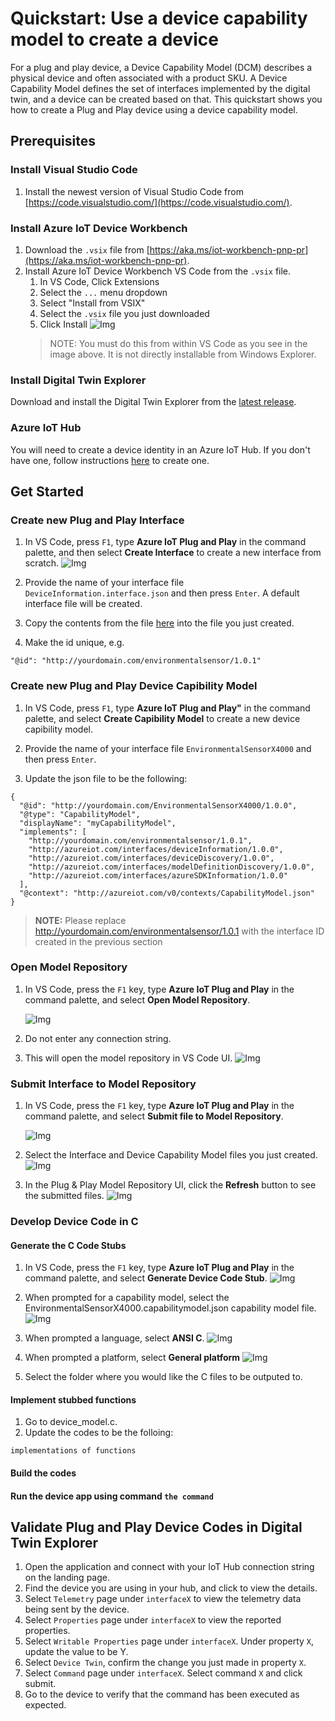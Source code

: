 # Quickstart: Use a device capability model to create a device

For a plug and play device, a Device Capability Model (DCM) describes a physical device and often associated with a product SKU. A Device Capability Model defines the set of interfaces implemented by the digital twin, and a device can be created based on that. This quickstart shows you how to create a Plug and Play device using a device capability model.

## Prerequisites

### Install Visual Studio Code
1. Install the newest version of Visual Studio Code from [https://code.visualstudio.com/](https://code.visualstudio.com/). 

### Install Azure IoT Device Workbench
1. Download the `.vsix` file from [https://aka.ms/iot-workbench-pnp-pr](https://aka.ms/iot-workbench-pnp-pr).
2. Install Azure IoT Device Workbench VS Code from the `.vsix` file.
   1. In VS Code, Click Extensions
   2. Select the `...` menu dropdown
   3. Select "Install from VSIX"
   4. Select the `.vsix` file you just downloaded
   5. Click Install
   ![Img](media/quickstart-create-pnp-device/install-vsix.png)
   > NOTE: You must do this from within VS Code as you see in the image above. It is not directly installable from Windows Explorer.
   
### Install Digital Twin Explorer
Download and install the Digital Twin Explorer from the [latest release]().
### Azure IoT Hub
You will need to create a device identity in an Azure IoT Hub. If you don't have one, follow instructions [here](https://docs.microsoft.com/en-us/azure/iot-hub/quickstart-send-telemetry-node#create-an-iot-hub) to create one.

## Get Started

### Create new Plug and Play Interface 

1. In VS Code, press `F1`, type **Azure IoT Plug and Play** in the command palette, and then select **Create Interface** to create a new interface from scratch.
    ![Img](media/quickstart-create-pnp-device/create-interface.png)

2. Provide the name of your interface file `DeviceInformation.interface.json` and then press `Enter`. A default interface file will be created.
3. Copy the contents from the file [here]() into the file you just created.
  
4. Make the id unique, e.g.
```
"@id": "http://yourdomain.com/environmentalsensor/1.0.1"
```

### Create new Plug and Play Device Capibility Model 

1. In VS Code, press `F1`, type **Azure IoT Plug and Play"** in the command palette, and select **Create Capibility Model** to create a new device capibility model.

2. Provide the name of your interface file `EnvironmentalSensorX4000` and then press `Enter`.

3. Update the json file to be the following:

```
{
  "@id": "http://yourdomain.com/EnvironmentalSensorX4000/1.0.0",
  "@type": "CapabilityModel",
  "displayName": "myCapabilityModel",
  "implements": [
    "http://yourdomain.com/environmentalsensor/1.0.1",
    "http://azureiot.com/interfaces/deviceInformation/1.0.0",
    "http://azureiot.com/interfaces/deviceDiscovery/1.0.0",
    "http://azureiot.com/interfaces/modelDefinitionDiscovery/1.0.0",
    "http://azureiot.com/interfaces/azureSDKInformation/1.0.0"
  ],
  "@context": "http://azureiot.com/v0/contexts/CapabilityModel.json"
}
```
 > **NOTE:** Please replace http://yourdomain.com/environmentalsensor/1.0.1 with the interface ID created in the previous section

### Open Model Repository

1. In VS Code, press the `F1` key, type **Azure IoT Plug and Play** in the command palette, and select **Open Model Repository**. 

   ![Img](media/quickstart-create-pnp-device/open-model-repo.png)

2. Do not enter any connection string.

3. This will open the model repository in VS Code UI.
   ![Img](media/quickstart-create-pnp-device/model-repo-ui.png)

### Submit Interface to Model Repository

1. In VS Code, press the `F1` key, type **Azure IoT Plug and Play** in the command palette, and select **Submit file to Model Repository**. 

   ![Img](media/quickstart-create-pnp-device/submit.png)

2. Select the Interface and Device Capability Model files you just created.
   ![Img](media/quickstart-create-pnp-device/submit-file.png)

3. In the Plug & Play Model Repository UI, click the **Refresh** button to see the submitted files.
   ![Img](media/quickstart-create-pnp-device/model-repo-ui-submitted.png)


### Develop Device Code in C

#### Generate the C Code Stubs
1. In VS Code, press the `F1` key, type **Azure IoT Plug and Play** in the command palette, and select **Generate Device Code Stub**.
    ![Img](media/quickstart-create-pnp-device/command-generate-device-code.png)

2. When prompted for a capability model, select the EnvironmentalSensorX4000.capabilitymodel.json capability model file.
    ![Img](media/quickstart-create-pnp-device/select-dcm.png)

3. When prompted a language, select **ANSI C**.
    ![Img](media/quickstart-create-pnp-device/device-lang.png)

4. When prompted a platform, select **General platform**
   ![Img](media/quickstart-create-pnp-device/reveal-in-folder.png)
   
5. Select the folder where you would like the C files to be outputed to.

#### Implement stubbed functions
1. Go to device_model.c.
2. Update the codes to be the folloing:
```
implementations of functions
```
#### Build the codes
#### Run the device app using command `the command`

## Validate Plug and Play Device Codes in Digital Twin Explorer

1. Open the application and connect with your IoT Hub connection string on the landing page.
2. Find the device you are using in your hub, and click to view the details.
3. Select `Telemetry` page under `interfaceX` to view the telemetry data being sent by the device.
4. Select `Properties` page under `interfaceX` to view the reported properties.
5. Select `Writable Properties` page under `interfaceX`. Under property `X`, update the value to be Y.
6. Select `Device Twin`, confirm the change you just made in property `X`.
7. Select `Command` page under `interfaceX`. Select command `X` and click submit.
8. Go to the device to verify that the command has been executed as expected.

